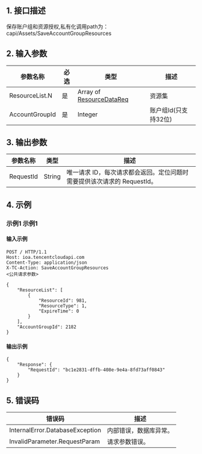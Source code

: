 ## 1. 接口描述


保存账户组和资源授权,私有化调用path为：capi/Assets/SaveAccountGroupResources


<div class="rno-api-explorer">
    <div class="rno-api-explorer-inner">
        <div class="rno-api-explorer-hd">
            <div class="rno-api-explorer-title">
            </div>
        </div>
        <div class="rno-api-explorer-body">
            <div class="rno-api-explorer-cont">
            </div>
        </div>
    </div>
</div>

## 2. 输入参数


| 参数名称 | 必选 | 类型 | 描述 |
|---------|---------|---------|---------|
| ResourceList.N | 是 | Array of [ResourceDataReq](/开放API/云规范接口/版本：2022-06-01/数据结构.md#ResourceDataReq) | 资源集 |
| AccountGroupId | 是 | Integer | 账户组Id(只支持32位) |

## 3. 输出参数

| 参数名称 | 类型 | 描述 |
|---------|---------|---------|
| RequestId | String | 唯一请求 ID，每次请求都会返回。定位问题时需要提供该次请求的 RequestId。|

## 4. 示例

### 示例1 示例1

#### 输入示例

```
POST / HTTP/1.1
Host: ioa.tencentcloudapi.com
Content-Type: application/json
X-TC-Action: SaveAccountGroupResources
<公共请求参数>

{
    "ResourceList": [
        {
            "ResourceId": 981,
            "ResourceType": 1,
            "ExpireTime": 0
        }
    ],
    "AccountGroupId": 2182
}
```

#### 输出示例

```
{
    "Response": {
        "RequestId": "bc1e2831-dffb-408e-9e4a-8fd73aff0843"
    }
}
```












## 5. 错误码


| 错误码 | 描述 |
|---------|---------|
| InternalError.DatabaseException | 内部错误，数据库异常。 |
| InvalidParameter.RequestParam | 请求参数错误。 |
